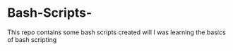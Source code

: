 # Bash-Scripts-
This repo contains some bash scripts created will I was learning the basics of bash scripting 
